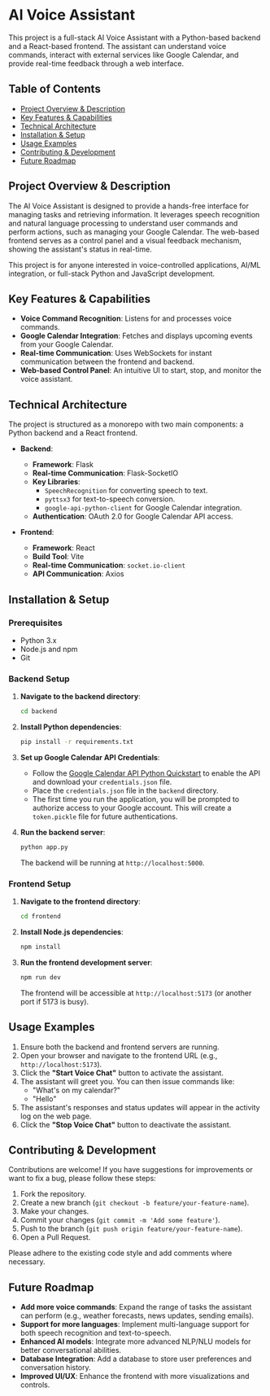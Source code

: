 # AI Voice Assistant

This project is a full-stack AI Voice Assistant with a Python-based backend and a React-based frontend. The assistant can understand voice commands, interact with external services like Google Calendar, and provide real-time feedback through a web interface.

## Table of Contents

- [Project Overview & Description](#project-overview--description)
- [Key Features & Capabilities](#key-features--capabilities)
- [Technical Architecture](#technical-architecture)
- [Installation & Setup](#installation--setup)
- [Usage Examples](#usage-examples)
- [Contributing & Development](#contributing--development)
- [Future Roadmap](#future-roadmap)

## Project Overview & Description

The AI Voice Assistant is designed to provide a hands-free interface for managing tasks and retrieving information. It leverages speech recognition and natural language processing to understand user commands and perform actions, such as managing your Google Calendar. The web-based frontend serves as a control panel and a visual feedback mechanism, showing the assistant's status in real-time.

This project is for anyone interested in voice-controlled applications, AI/ML integration, or full-stack Python and JavaScript development.

## Key Features & Capabilities

- **Voice Command Recognition**: Listens for and processes voice commands.
- **Google Calendar Integration**: Fetches and displays upcoming events from your Google Calendar.
- **Real-time Communication**: Uses WebSockets for instant communication between the frontend and backend.
- **Web-based Control Panel**: An intuitive UI to start, stop, and monitor the voice assistant.

## Technical Architecture

The project is structured as a monorepo with two main components: a Python backend and a React frontend.

-   **Backend**:
    -   **Framework**: Flask
    -   **Real-time Communication**: Flask-SocketIO
    -   **Key Libraries**:
        -   `SpeechRecognition` for converting speech to text.
        -   `pyttsx3` for text-to-speech conversion.
        -   `google-api-python-client` for Google Calendar integration.
    -   **Authentication**: OAuth 2.0 for Google Calendar API access.

-   **Frontend**:
    -   **Framework**: React
    -   **Build Tool**: Vite
    -   **Real-time Communication**: `socket.io-client`
    -   **API Communication**: Axios

## Installation & Setup

### Prerequisites

-   Python 3.x
-   Node.js and npm
-   Git

### Backend Setup

1.  **Navigate to the backend directory**:
    ```bash
    cd backend
    ```

2.  **Install Python dependencies**:
    ```bash
    pip install -r requirements.txt
    ```

3.  **Set up Google Calendar API Credentials**:
    -   Follow the [Google Calendar API Python Quickstart](https://developers.google.com/calendar/api/quickstart/python) to enable the API and download your `credentials.json` file.
    -   Place the `credentials.json` file in the `backend` directory.
    -   The first time you run the application, you will be prompted to authorize access to your Google account. This will create a `token.pickle` file for future authentications.

4.  **Run the backend server**:
    ```bash
    python app.py
    ```
    The backend will be running at `http://localhost:5000`.

### Frontend Setup

1.  **Navigate to the frontend directory**:
    ```bash
    cd frontend
    ```

2.  **Install Node.js dependencies**:
    ```bash
    npm install
    ```

3.  **Run the frontend development server**:
    ```bash
    npm run dev
    ```
    The frontend will be accessible at `http://localhost:5173` (or another port if 5173 is busy).

## Usage Examples

1.  Ensure both the backend and frontend servers are running.
2.  Open your browser and navigate to the frontend URL (e.g., `http://localhost:5173`).
3.  Click the **"Start Voice Chat"** button to activate the assistant.
4.  The assistant will greet you. You can then issue commands like:
    -   "What's on my calendar?"
    -   "Hello"
5.  The assistant's responses and status updates will appear in the activity log on the web page.
6.  Click the **"Stop Voice Chat"** button to deactivate the assistant.

## Contributing & Development

Contributions are welcome! If you have suggestions for improvements or want to fix a bug, please follow these steps:

1.  Fork the repository.
2.  Create a new branch (`git checkout -b feature/your-feature-name`).
3.  Make your changes.
4.  Commit your changes (`git commit -m 'Add some feature'`).
5.  Push to the branch (`git push origin feature/your-feature-name`).
6.  Open a Pull Request.

Please adhere to the existing code style and add comments where necessary.

## Future Roadmap

-   **Add more voice commands**: Expand the range of tasks the assistant can perform (e.g., weather forecasts, news updates, sending emails).
-   **Support for more languages**: Implement multi-language support for both speech recognition and text-to-speech.
-   **Enhanced AI models**: Integrate more advanced NLP/NLU models for better conversational abilities.
-   **Database Integration**: Add a database to store user preferences and conversation history.
-   **Improved UI/UX**: Enhance the frontend with more visualizations and controls.